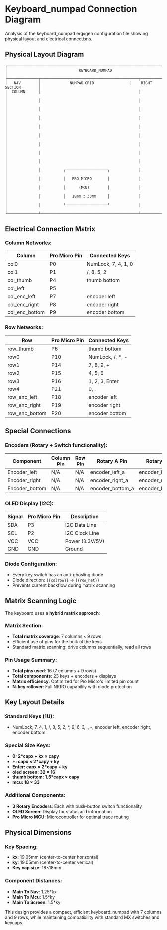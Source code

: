 # Keyboard_numpad Connection Diagram

Analysis of the keyboard_numpad ergogen configuration file showing physical layout and electrical connections.

## Physical Layout Diagram

```
┌─────────────────────────────────────────────────────────────────────────────────────┐
│                                KEYBOARD_NUMPAD                                      │
├──────────────┬────────────────────────────────────────────┬─────────────────────────┤
│   NAV        │             NUMPAD GRID                │    RIGHT SECTION        │
│  COLUMN      │                                            │                         │
│              │                                            │                         │
│              │                                            │                         │
│              │                                            │                         │
│              │                                            │                         │
│              │                                            │                         │
│              │                                            │                         │
│              │                                            │                         │
│              │                                            │                         │
│              │          ┌───────────────────┐             │                         │
│              │          │   PRO MICRO       │             │                         │
│              │          │      (MCU)        │             │                         │
│              │          │   18mm x 33mm     │             │                         │
│              │          └───────────────────┘             │                         │
└──────────────┴────────────────────────────────────────────┴─────────────────────────┘
```

## Electrical Connection Matrix

### Column Networks:
| Column | Pro Micro Pin | Connected Keys |
|--------|---------------|----------------|
| col0 | P0 | NumLock, 7, 4, 1, 0 |
| col1 | P1 | /, 8, 5, 2 |
| col_thumb | P4 | thumb bottom |
| col_left | P5 |  |
| col_enc_left | P7 | encoder left |
| col_enc_right | P8 | encoder right |
| col_enc_bottom | P9 | encoder bottom |

### Row Networks:
| Row | Pro Micro Pin | Connected Keys |
|-----|---------------|----------------|
| row_thumb | P6 | thumb bottom |
| row0 | P10 | NumLock, /, *, - |
| row1 | P14 | 7, 8, 9, + |
| row2 | P15 | 4, 5, 6 |
| row3 | P16 | 1, 2, 3, Enter |
| row4 | P21 | 0, . |
| row_enc_left | P18 | encoder left |
| row_enc_right | P19 | encoder right |
| row_enc_bottom | P20 | encoder bottom |

## Special Connections

### Encoders (Rotary + Switch functionality):
| Component | Column Pin | Row Pin | Rotary A Pin | Rotary B Pin | Common |
|-----------|------------|---------|--------------|--------------|--------|
| Encoder_left | N/A | N/A | encoder_left_a | encoder_left_b | GND |
| Encoder_right | N/A | N/A | encoder_right_a | encoder_right_b | GND |
| Encoder_bottom | N/A | N/A | encoder_bottom_a | encoder_bottom_b | GND |

### OLED Display (I2C):
| Signal | Pro Micro Pin | Description |
|--------|---------------|-------------|
| SDA | P3 | I2C Data Line |
| SCL | P2 | I2C Clock Line |
| VCC | VCC | Power (3.3V/5V) |
| GND | GND | Ground |

### Diode Configuration:
- Every key switch has an anti-ghosting diode
- Diode direction: `{{colrow}}` → `{{row_net}}`
- Prevents current backflow during matrix scanning

## Matrix Scanning Logic

The keyboard uses a **hybrid matrix approach**:

### Matrix Section:
- **Total matrix coverage**: 7 columns × 9 rows
- Efficient use of pins for the bulk of the keys
- Standard matrix scanning: drive columns sequentially, read all rows

### Pin Usage Summary:
- **Total pins used**: 16 (7 columns + 9 rows)
- **Total components**: 23 keys + encoders + displays
- **Matrix efficiency**: Optimized for Pro Micro's limited pin count
- **N-key rollover**: Full NKRO capability with diode protection

## Key Layout Details

### Standard Keys (1U):
- NumLock, 7, 4, 1, /, 8, 5, 2, *, 9, 6, 3, ., -, encoder left, encoder right, encoder bottom

### Special Size Keys:
- **0: 2*capx + kx × capy**
- **+: capx × 2*capy + ky**
- **Enter: capx × 2*capy + ky**
- **oled screen: 32 × 16**
- **thumb bottom: 1.5*capx × capy**
- **mcu: 18 × 33**

### Additional Components:
- **3 Rotary Encoders**: Each with push-button switch functionality
- **OLED Screen**: Display for status and information
- **Pro Micro MCU**: Microcontroller for optimal trace routing

## Physical Dimensions

### Key Spacing:
- **kx**: 19.05mm (center-to-center horizontal)
- **ky**: 19.05mm (center-to-center vertical)
- **Key cap size**: 18×18mm

### Component Distances:
- **Main To Nav**: 1.25*kx
- **Main To Mcu**: 1.5*ky
- **Main To Screen**: 1.5*ky

This design provides a compact, efficient keyboard_numpad with 7 columns and 9 rows, while maintaining compatibility with standard MX switches and keycaps.

